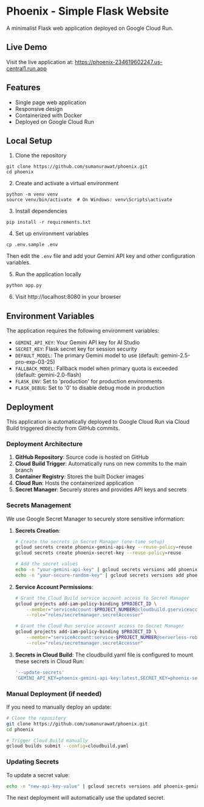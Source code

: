 # Phoenix - Simple Flask Website

A minimalist Flask web application deployed on Google Cloud Run.

## Live Demo

Visit the live application at: https://phoenix-234619602247.us-central1.run.app

## Features

- Single page web application
- Responsive design
- Containerized with Docker
- Deployed on Google Cloud Run

## Local Setup

1. Clone the repository
```
git clone https://github.com/sumanurawat/phoenix.git
cd phoenix
```

2. Create and activate a virtual environment
```
python -m venv venv
source venv/bin/activate  # On Windows: venv\Scripts\activate
```

3. Install dependencies
```
pip install -r requirements.txt
```

4. Set up environment variables
```
cp .env.sample .env
```
Then edit the `.env` file and add your Gemini API key and other configuration variables.

5. Run the application locally
```
python app.py
```

6. Visit http://localhost:8080 in your browser

## Environment Variables

The application requires the following environment variables:

- `GEMINI_API_KEY`: Your Gemini API key for AI Studio
- `SECRET_KEY`: Flask secret key for session security
- `DEFAULT_MODEL`: The primary Gemini model to use (default: gemini-2.5-pro-exp-03-25)
- `FALLBACK_MODEL`: Fallback model when primary quota is exceeded (default: gemini-2.0-flash)
- `FLASK_ENV`: Set to 'production' for production environments
- `FLASK_DEBUG`: Set to '0' to disable debug mode in production

## Deployment

This application is automatically deployed to Google Cloud Run via Cloud Build triggered directly from GitHub commits.

### Deployment Architecture

1. **GitHub Repository**: Source code is hosted on GitHub
2. **Cloud Build Trigger**: Automatically runs on new commits to the main branch
3. **Container Registry**: Stores the built Docker images
4. **Cloud Run**: Hosts the containerized application
5. **Secret Manager**: Securely stores and provides API keys and secrets

### Secrets Management

We use Google Secret Manager to securely store sensitive information:

1. **Secrets Creation**:
   ```bash
   # Create the secrets in Secret Manager (one-time setup)
   gcloud secrets create phoenix-gemini-api-key --reuse-policy=reuse
   gcloud secrets create phoenix-secret-key --reuse-policy=reuse
   
   # Add the secret values
   echo -n "your-gemini-api-key" | gcloud secrets versions add phoenix-gemini-api-key --data-file=-
   echo -n "your-secure-random-key" | gcloud secrets versions add phoenix-secret-key --data-file=-
   ```

2. **Service Account Permissions**:
   ```bash
   # Grant the Cloud Build service account access to Secret Manager
   gcloud projects add-iam-policy-binding $PROJECT_ID \
       --member="serviceAccount:$PROJECT_NUMBER@cloudbuild.gserviceaccount.com" \
       --role="roles/secretmanager.secretAccessor"
   
   # Grant the Cloud Run service account access to Secret Manager
   gcloud projects add-iam-policy-binding $PROJECT_ID \
       --member="serviceAccount:service-$PROJECT_NUMBER@serverless-robot-prod.iam.gserviceaccount.com" \
       --role="roles/secretmanager.secretAccessor"
   ```

3. **Secrets in Cloud Build**:
   The cloudbuild.yaml file is configured to mount these secrets in Cloud Run:
   ```yaml
   '--update-secrets'
   'GEMINI_API_KEY=phoenix-gemini-api-key:latest,SECRET_KEY=phoenix-secret-key:latest'
   ```

### Manual Deployment (if needed)

If you need to manually deploy an update:

```bash
# Clone the repository
git clone https://github.com/sumanurawat/phoenix.git
cd phoenix

# Trigger Cloud Build manually
gcloud builds submit --config=cloudbuild.yaml
```

### Updating Secrets

To update a secret value:

```bash
echo -n "new-api-key-value" | gcloud secrets versions add phoenix-gemini-api-key --data-file=-
```

The next deployment will automatically use the updated secret.